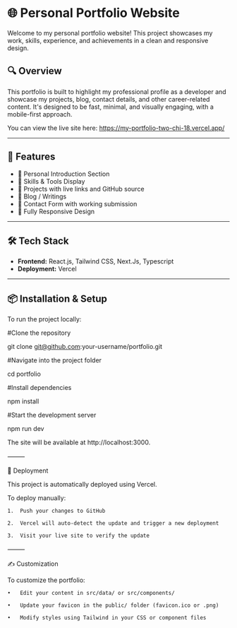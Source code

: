 # 🌐 Personal Portfolio Website

Welcome to my personal portfolio website! This project showcases my work, skills, experience, and achievements in a clean and responsive design.

## 🔍 Overview

This portfolio is built to highlight my professional profile as a developer and showcase my projects, blog, contact details, and other career-related content. It's designed to be fast, minimal, and visually engaging, with a mobile-first approach.

You can view the live site here: https://my-portfolio-two-chi-18.vercel.app/

---

## 🚀 Features

- 👋 Personal Introduction Section
- 💼 Skills & Tools Display
- 📁 Projects with live links and GitHub source
- 📰 Blog / Writings 
- 📧 Contact Form with working submission
- 📱 Fully Responsive Design

---

## 🛠️ Tech Stack

- **Frontend:** React.js, Tailwind CSS, Next.Js, Typescript
- **Deployment:** Vercel


---

## 📦 Installation & Setup

To run the project locally:


#Clone the repository

git clone git@github.com:your-username/portfolio.git

#Navigate into the project folder

cd portfolio

#Install dependencies

npm install

#Start the development server

npm run dev


The site will be available at http://localhost:3000.

⸻

🔄 Deployment

This project is automatically deployed using Vercel.

To deploy manually:

	1.	Push your changes to GitHub
 
	2.	Vercel will auto-detect the update and trigger a new deployment
 
	3.	Visit your live site to verify the update

⸻

✍️ Customization

To customize the portfolio:

	•	Edit your content in src/data/ or src/components/
 
	•	Update your favicon in the public/ folder (favicon.ico or .png)
 
	•	Modify styles using Tailwind in your CSS or component files
